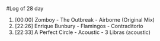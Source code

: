 #Log of 28 day

1. [00:00] Zomboy - The Outbreak - Airborne (Original Mix)
1. [22:26] Enrique Bunbury - Flamingos - Contraditorio
1. [22:33] A Perfect Circle - Acoustic - 3 Libras (acoustic)
